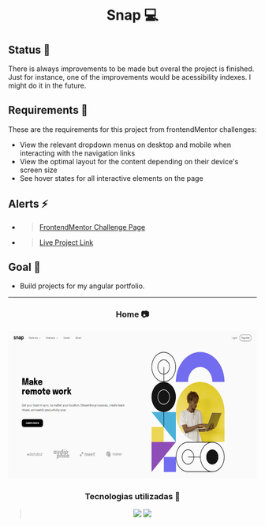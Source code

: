 <h1 align="center"> Snap 💻 </h1>

## Status 🔧

There is always improvements to be made but overal the project is finished. Just for instance, one of the improvements would be acessibility indexes. I might do it in the future.

## Requirements 📄

These are the requirements for this project from frontendMentor challenges:

- View the relevant dropdown menus on desktop and mobile when interacting with the navigation links
- View the optimal layout for the content depending on their device's screen size
- See hover states for all interactive elements on the page 

## Alerts ⚡

- > [FrontendMentor Challenge Page](https://www.frontendmentor.io/challenges/intro-section-with-dropdown-navigation-ryaPetHE5)

- > [Live Project Link](https://snapintro.netlify.app)

## Goal 📌 

- Build projects for my angular portfolio.

---

<h3 align="center"> Home 📷 </h3>

<div align="center">
    <img height="300em" src="./src/assets/images/showcase.png">
</div>

<h3 align="center"> Tecnologias utilizadas 🤖 </h3>

 > <div align="center">
 >   <img src="https://img.shields.io/badge/Angular-DD0031?style=for-the-badge&logo=angular&logoColor=white">
 >   <img src="https://img.shields.io/badge/Sass-CC6699?style=for-the-badge&logo=sass&logoColor=white" >
 > </div>
